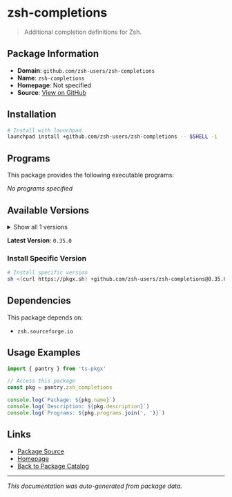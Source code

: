 # zsh-completions

> Additional completion definitions for Zsh.

## Package Information

- **Domain**: `github.com/zsh-users/zsh-completions`
- **Name**: `zsh-completions`
- **Homepage**: Not specified
- **Source**: [View on GitHub](https://github.com/pkgxdev/pantry/tree/main/projects/github.com/zsh-users/zsh-completions/package.yml)

## Installation

```bash
# Install with launchpad
launchpad install +github.com/zsh-users/zsh-completions -- $SHELL -i
```

## Programs

This package provides the following executable programs:

*No programs specified*

## Available Versions

<details>
<summary>Show all 1 versions</summary>

- `0.35.0`

</details>

**Latest Version**: `0.35.0`

### Install Specific Version

```bash
# Install specific version
sh <(curl https://pkgx.sh) +github.com/zsh-users/zsh-completions@0.35.0 -- $SHELL -i
```

## Dependencies

This package depends on:

- `zsh.sourceforge.io`

## Usage Examples

```typescript
import { pantry } from 'ts-pkgx'

// Access this package
const pkg = pantry.zsh_completions

console.log(`Package: ${pkg.name}`)
console.log(`Description: ${pkg.description}`)
console.log(`Programs: ${pkg.programs.join(', ')}`)
```

## Links

- [Package Source](https://github.com/pkgxdev/pantry/tree/main/projects/github.com/zsh-users/zsh-completions/package.yml)
- [Homepage](#)
- [Back to Package Catalog](../package-catalog.md)

---

*This documentation was auto-generated from package data.*

